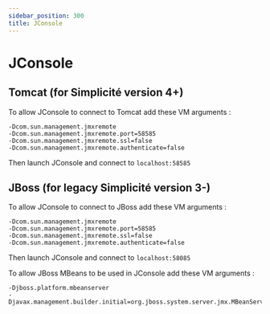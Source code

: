 ```yaml
---
sidebar_position: 300
title: JConsole
---
```


JConsole
========

Tomcat (for Simplicité version 4+)
----------------------------------

To allow JConsole to connect to Tomcat add these VM arguments :

```plaintext
-Dcom.sun.management.jmxremote
-Dcom.sun.management.jmxremote.port=58585
-Dcom.sun.management.jmxremote.ssl=false
-Dcom.sun.management.jmxremote.authenticate=false
```

Then launch JConsole and connect to `localhost:58585`

JBoss (for legacy Simplicité version 3-)
----------------------------------------

To allow JConsole to connect to JBoss add these VM arguments :

```plaintext
-Dcom.sun.management.jmxremote
-Dcom.sun.management.jmxremote.port=58585
-Dcom.sun.management.jmxremote.ssl=false
-Dcom.sun.management.jmxremote.authenticate=false
```

Then launch JConsole and connect to `localhost:58085`

To allow JBoss MBeans to be used in JConsole add these VM arguments :

```plaintext
-Djboss.platform.mbeanserver
-Djavax.management.builder.initial=org.jboss.system.server.jmx.MBeanServerBuilderImpl
```

